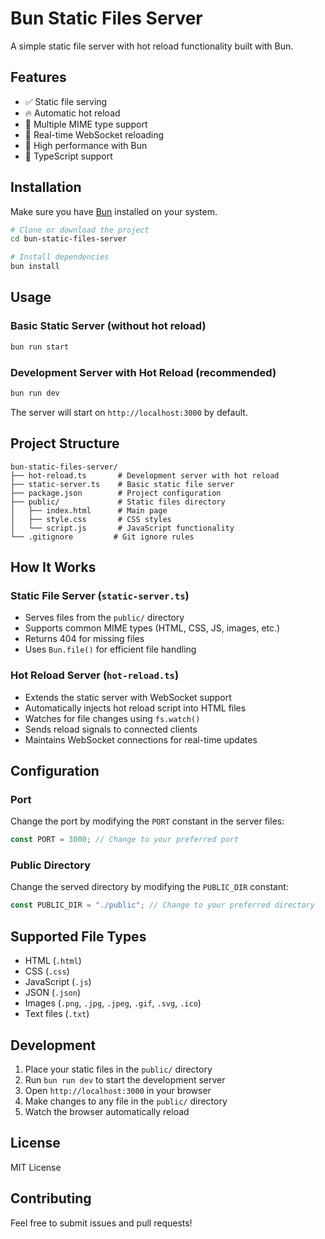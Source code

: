 # Bun Static Files Server

A simple static file server with hot reload functionality built with Bun.

## Features

- ✅ Static file serving
- 🔥 Automatic hot reload
- 📁 Multiple MIME type support
- 🔌 Real-time WebSocket reloading
- 🚀 High performance with Bun
- 💫 TypeScript support

## Installation

Make sure you have [Bun](https://bun.sh/) installed on your system.

```bash
# Clone or download the project
cd bun-static-files-server

# Install dependencies
bun install
```

## Usage

### Basic Static Server (without hot reload)

```bash
bun run start
```

### Development Server with Hot Reload (recommended)

```bash
bun run dev
```

The server will start on `http://localhost:3000` by default.

## Project Structure

```
bun-static-files-server/
├── hot-reload.ts       # Development server with hot reload
├── static-server.ts    # Basic static file server
├── package.json        # Project configuration
├── public/             # Static files directory
│   ├── index.html      # Main page
│   ├── style.css       # CSS styles
│   └── script.js       # JavaScript functionality
└── .gitignore         # Git ignore rules
```

## How It Works

### Static File Server (`static-server.ts`)
- Serves files from the `public/` directory
- Supports common MIME types (HTML, CSS, JS, images, etc.)
- Returns 404 for missing files
- Uses `Bun.file()` for efficient file handling

### Hot Reload Server (`hot-reload.ts`)
- Extends the static server with WebSocket support
- Automatically injects hot reload script into HTML files
- Watches for file changes using `fs.watch()`
- Sends reload signals to connected clients
- Maintains WebSocket connections for real-time updates

## Configuration

### Port
Change the port by modifying the `PORT` constant in the server files:

```typescript
const PORT = 3000; // Change to your preferred port
```

### Public Directory
Change the served directory by modifying the `PUBLIC_DIR` constant:

```typescript
const PUBLIC_DIR = "./public"; // Change to your preferred directory
```

## Supported File Types

- HTML (`.html`)
- CSS (`.css`)
- JavaScript (`.js`)
- JSON (`.json`)
- Images (`.png`, `.jpg`, `.jpeg`, `.gif`, `.svg`, `.ico`)
- Text files (`.txt`)

## Development

1. Place your static files in the `public/` directory
2. Run `bun run dev` to start the development server
3. Open `http://localhost:3000` in your browser
4. Make changes to any file in the `public/` directory
5. Watch the browser automatically reload

## License

MIT License

## Contributing

Feel free to submit issues and pull requests!